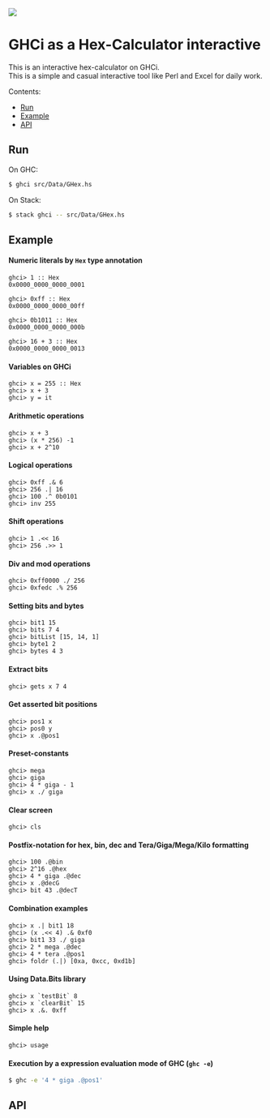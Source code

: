 <p align="left"><img src="http://takenobu-hs.github.io/downloads/images/haskell-logo-s.png"/></p>

GHCi as a Hex-Calculator interactive
====================================

This is an interactive hex-calculator on GHCi.  
This is a simple and casual interactive tool like Perl and Excel for daily work.

Contents:

  * [Run](#Run)
  * [Example](#Example)
  * [API](#API)


Run
---

On GHC:
```bash
$ ghci src/Data/GHex.hs
```

On Stack:
```bash
$ stack ghci -- src/Data/GHex.hs
```


Example
-------

#### Numeric literals by `Hex` type annotation

```
ghci> 1 :: Hex
0x0000_0000_0000_0001

ghci> 0xff :: Hex
0x0000_0000_0000_00ff

ghci> 0b1011 :: Hex
0x0000_0000_0000_000b

ghci> 16 + 3 :: Hex
0x0000_0000_0000_0013
```

#### Variables on GHCi

```
ghci> x = 255 :: Hex
ghci> x + 3
ghci> y = it
```

#### Arithmetic operations

```
ghci> x + 3
ghci> (x * 256) -1
ghci> x + 2^10
```

#### Logical operations

```
ghci> 0xff .& 6
ghci> 256 .| 16
ghci> 100 .^ 0b0101
ghci> inv 255
```

#### Shift operations

```
ghci> 1 .<< 16
ghci> 256 .>> 1
```


#### Div and mod operations

```
ghci> 0xff0000 ./ 256
ghci> 0xfedc .% 256
```

#### Setting bits and bytes

```
ghci> bit1 15
ghci> bits 7 4
ghci> bitList [15, 14, 1]
ghci> byte1 2
ghci> bytes 4 3
```

#### Extract bits

```
ghci> gets x 7 4
```

#### Get asserted bit positions

```
ghci> pos1 x
ghci> pos0 y
ghci> x .@pos1
```

#### Preset-constants

```
ghci> mega
ghci> giga
ghci> 4 * giga - 1
ghci> x ./ giga
```

#### Clear screen

```
ghci> cls
```

#### Postfix-notation for hex, bin, dec and Tera/Giga/Mega/Kilo formatting

```
ghci> 100 .@bin
ghci> 2^16 .@hex
ghci> 4 * giga .@dec
ghci> x .@decG
ghci> bit 43 .@decT
```

#### Combination examples

```
ghci> x .| bit1 18
ghci> (x .<< 4) .& 0xf0
ghci> bit1 33 ./ giga
ghci> 2 * mega .@dec
ghci> 4 * tera .@pos1
ghci> foldr (.|) [0xa, 0xcc, 0xd1b]
```

#### Using Data.Bits library

```
ghci> x `testBit` 8
ghci> x `clearBit` 15
ghci> x .&. 0xff
```

#### Simple help

```
ghci> usage
```

####  Execution by a expression evaluation mode of GHC (`ghc -e`)

```bash
$ ghc -e '4 * giga .@pos1'
```


API
---
